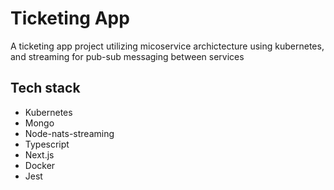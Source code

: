 # Ticketing App

A ticketing app project utilizing micoservice archictecture using kubernetes, and streaming for pub-sub messaging between services

## Tech stack

- Kubernetes
- Mongo
- Node-nats-streaming
- Typescript
- Next.js
- Docker
- Jest
